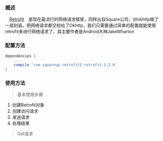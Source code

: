### 概述
　[Retrofit][1]　是现在最流行的网络请求框架，同样出自Square公司，对okhttp做了一层封装。把网络请求都交给给了Okhttp，我们只需要通过简单的配置就能使用retrofit来进行网络请求了，其主要作者是Android大神JakeWharton

### 配置方法

``` gradle
dependencies {
    ...
    compile 'com.squareup.retrofit2:retrofit:2.2.0'
}
```

### 使用方法

> 基本使用步骤

 1. 创建Retrofit对象
 2. 创建访问请求
 3. 发送请求
 4. 处理结果

> Get请求


  [1]: https://github.com/square/retrofit